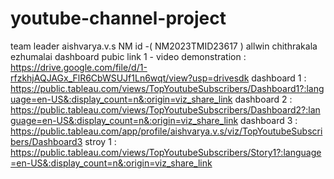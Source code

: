 # youtube-channel-project
team leader aishvarya.v.s NM id -( NM2023TMID23617 )
allwin
chithrakala
ezhumalai
dashboard pubic link 1 - 
video demonstration : https://drive.google.com/file/d/1-rfzkhjAQJAGx_FlR6CbWSUJf1Ln6wqt/view?usp=drivesdk
dashboard 1 : https://public.tableau.com/views/TopYoutubeSubscribers/Dashboard1?:language=en-US&:display_count=n&:origin=viz_share_link
dashboard 2 : https://public.tableau.com/views/TopYoutubeSubscribers/Dashboard2?:language=en-US&:display_count=n&:origin=viz_share_link
dashboard 3 : https://public.tableau.com/app/profile/aishvarya.v.s/viz/TopYoutubeSubscribers/Dashboard3
stroy 1 : https://public.tableau.com/views/TopYoutubeSubscribers/Story1?:language=en-US&:display_count=n&:origin=viz_share_link
